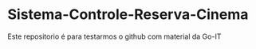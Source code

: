 # Sistema-Controle-Reserva-Cinema
 Este repositorio é para testarmos o github com material da Go-IT
